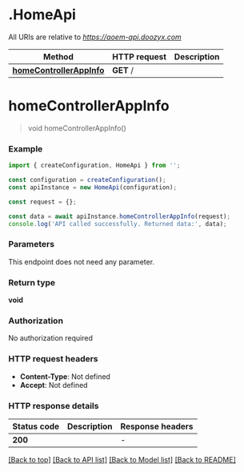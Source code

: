 # .HomeApi

All URIs are relative to *https://aoem-api.doozyx.com*

Method | HTTP request | Description
------------- | ------------- | -------------
[**homeControllerAppInfo**](HomeApi.md#homeControllerAppInfo) | **GET** / | 


# **homeControllerAppInfo**
> void homeControllerAppInfo()


### Example


```typescript
import { createConfiguration, HomeApi } from '';

const configuration = createConfiguration();
const apiInstance = new HomeApi(configuration);

const request = {};

const data = await apiInstance.homeControllerAppInfo(request);
console.log('API called successfully. Returned data:', data);
```


### Parameters
This endpoint does not need any parameter.


### Return type

**void**

### Authorization

No authorization required

### HTTP request headers

 - **Content-Type**: Not defined
 - **Accept**: Not defined


### HTTP response details
| Status code | Description | Response headers |
|-------------|-------------|------------------|
**200** |  |  -  |

[[Back to top]](#) [[Back to API list]](README.md#documentation-for-api-endpoints) [[Back to Model list]](README.md#documentation-for-models) [[Back to README]](README.md)


